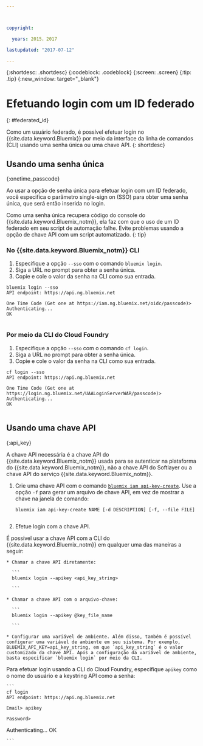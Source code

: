 ```yaml
---



copyright:

  years: 2015，2017

lastupdated: "2017-07-12"

---
```


{:shortdesc: .shortdesc}
{:codeblock: .codeblock}
{:screen: .screen}
{:tip: .tip}
{:new_window: target="_blank"}

# Efetuando login com um ID federado
{: #federated_id}

Como um usuário federado, é possível efetuar login no {{site.data.keyword.Bluemix}} por meio da interface da linha de comandos (CLI) usando uma senha única ou uma chave API.
{: shortdesc}

## Usando uma senha única
{:onetime_passcode}

Ao usar a opção de senha única para efetuar login com um ID federado, você especifica o parâmetro single-sign on (SSO) para obter uma senha única, que será então inserida no login. 

Como uma senha única recupera código do console do {{site.data.keyword.Bluemix_notm}}, ela faz com que o uso de um ID federado em seu script de automação falhe. Evite problemas usando a opção de chave API com um script automatizado.
{: tip}

### No {{site.data.keyword.Bluemix_notm}} CLI
1. Especifique a opção `--sso` com o comando `bluemix login`.
2. Siga a URL no prompt para obter a senha única.
3. Copie e cole o valor da senha na CLI como sua entrada.
    
  ``` 
  bluemix login --sso
  API endpoint: https://api.ng.bluemix.net
      
  One Time Code (Get one at https://iam.ng.bluemix.net/oidc/passcode)> 
  Authenticating...
  OK
      
  ```
  
### Por meio da CLI do Cloud Foundry
1. Especifique a opção `--sso` com o comando `cf login`. 
2. Siga a URL no prompt para obter a senha única. 
3. Copie e cole o valor da senha na CLI como sua entrada. 
    
  ```
  cf login --sso
  API endpoint: https://api.ng.bluemix.net
      
  One Time Code (Get one at https://login.ng.bluemix.net/UAALoginServerWAR/passcode)>
  Authenticating...
  OK
      
  ```

## Usando uma chave API
{:api_key}

A chave API necessária é a chave API do {{site.data.keyword.Bluemix_notm}} usada para se autenticar na plataforma do {{site.data.keyword.Bluemix_notm}}, não a chave API do Softlayer ou a chave API do serviço {{site.data.keyword.Bluemix_notm}}.

1. Crie uma chave API com o comando [`bluemix iam api-key-create`](/docs/cli/reference/bluemix_cli/bx_cli.html#bluemix_iam_api_key_create). Use a opção `-f` para gerar um arquivo de chave API, em vez de mostrar a chave na janela de comando:

   ```
   bluemix iam api-key-create NAME [-d DESCRIPTION] [-f, --file FILE]
  
   ```

2. Efetue login com a chave API. 

  É possível usar a chave API com a CLI do {{site.data.keyword.Bluemix_notm}} em qualquer uma das maneiras a seguir:
    
    * Chamar a chave API diretamente:
  
      ```
      bluemix login --apikey <api_key_string>
    
      ```
    
    * Chamar a chave API com o arquivo-chave: 
  
      ```
      bluemix login --apikey @key_file_name
    
      ```
    
    * Configurar uma variável de ambiente. Além disso, também é possível configurar uma variável de ambiente em seu sistema. Por exemplo, BLUEMIX_API_KEY=api_key_string, em que `api_key_string` é o valor customizado da chave API. Após a configuração da variável de ambiente, basta especificar `bluemix login` por meio da CLI. 
  
  Para efetuar login usando a CLI do Cloud Foundry, especifique `apikey` como o nome do usuário e a keystring API como a senha:

    ```
    cf login
    API endpoint: https://api.ng.bluemix.net
  
    Email> apikey
  
    Password>
Authenticating...
OK
  
    ```

